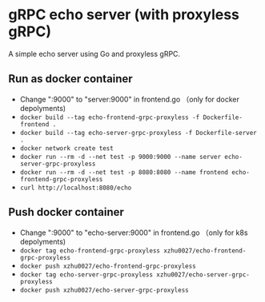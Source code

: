 # gRPC echo server (with proxyless gRPC)

A simple echo server using Go and proxyless gRPC.

## Run as docker container 
- Change ":9000" to "server:9000" in frontend.go （only for docker depolyments)
- `docker build --tag echo-frontend-grpc-proxyless -f Dockerfile-frontend .`
- `docker build --tag echo-server-grpc-proxyless -f Dockerfile-server .`
- `docker network create test`
- `docker run --rm -d --net test -p 9000:9000 --name server echo-server-grpc-proxyless`
- `docker run --rm -d --net test -p 8080:8080 --name frontend echo-frontend-grpc-proxyless`
- `curl http://localhost:8080/echo`

## Push docker container
- Change ":9000" to "echo-server:9000" in frontend.go （only for k8s depolyments)
- `docker tag echo-frontend-grpc-proxyless xzhu0027/echo-frontend-grpc-proxyless`
- `docker push xzhu0027/echo-frontend-grpc-proxyless`
- `docker tag echo-server-grpc-proxyless xzhu0027/echo-server-grpc-proxyless`
- `docker push xzhu0027/echo-server-grpc-proxyless`